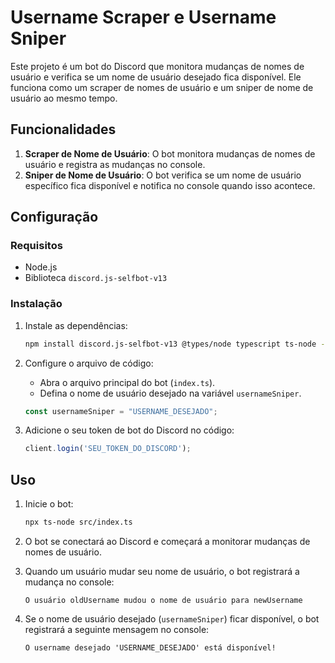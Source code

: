 
# Username Scraper e Username Sniper

Este projeto é um bot do Discord que monitora mudanças de nomes de usuário e verifica se um nome de usuário desejado fica disponível. Ele funciona como um scraper de nomes de usuário e um sniper de nome de usuário ao mesmo tempo.

## Funcionalidades

1. **Scraper de Nome de Usuário**: O bot monitora mudanças de nomes de usuário e registra as mudanças no console.
2. **Sniper de Nome de Usuário**: O bot verifica se um nome de usuário específico fica disponível e notifica no console quando isso acontece.

## Configuração

### Requisitos

- Node.js
- Biblioteca `discord.js-selfbot-v13`

### Instalação

1. Instale as dependências:
    ```sh
    npm install discord.js-selfbot-v13 @types/node typescript ts-node --save
    ```

2. Configure o arquivo de código:

    - Abra o arquivo principal do bot (`index.ts`).
    - Defina o nome de usuário desejado na variável `usernameSniper`.

    ```typescript
    const usernameSniper = "USERNAME_DESEJADO";
    ```

3. Adicione o seu token de bot do Discord no código:

    ```typescript
    client.login('SEU_TOKEN_DO_DISCORD');
    ```

## Uso

1. Inicie o bot:
    ```sh
   npx ts-node src/index.ts
    ```

2. O bot se conectará ao Discord e começará a monitorar mudanças de nomes de usuário.

3. Quando um usuário mudar seu nome de usuário, o bot registrará a mudança no console:
    ```
    O usuário oldUsername mudou o nome de usuário para newUsername
    ```

4. Se o nome de usuário desejado (`usernameSniper`) ficar disponível, o bot registrará a seguinte mensagem no console:
    ```
    O username desejado 'USERNAME_DESEJADO' está disponível!
    ```
